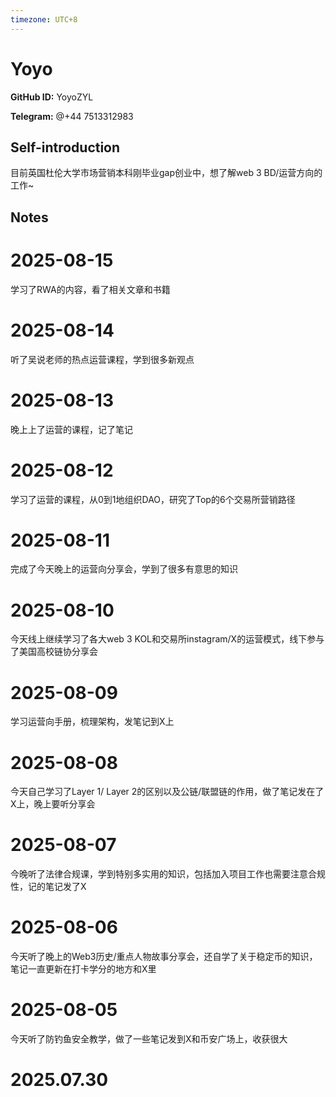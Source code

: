 ```yaml
---
timezone: UTC+8
---
```


# Yoyo

**GitHub ID:** YoyoZYL

**Telegram:** @+44 7513312983

## Self-introduction

目前英国杜伦大学市场营销本科刚毕业gap创业中，想了解web 3 BD/运营方向的工作~

## Notes

<!-- Content_START -->
# 2025-08-15

学习了RWA的内容，看了相关文章和书籍

# 2025-08-14

听了吴说老师的热点运营课程，学到很多新观点

# 2025-08-13

晚上上了运营的课程，记了笔记

# 2025-08-12

学习了运营的课程，从0到1地组织DAO，研究了Top的6个交易所营销路径

# 2025-08-11

完成了今天晚上的运营向分享会，学到了很多有意思的知识

# 2025-08-10

今天线上继续学习了各大web 3 KOL和交易所instagram/X的运营模式，线下参与了美国高校链协分享会

# 2025-08-09

学习运营向手册，梳理架构，发笔记到X上

# 2025-08-08

今天自己学习了Layer 1/ Layer 2的区别以及公链/联盟链的作用，做了笔记发在了X上，晚上要听分享会

# 2025-08-07

今晚听了法律合规课，学到特别多实用的知识，包括加入项目工作也需要注意合规性，记的笔记发了X

# 2025-08-06

今天听了晚上的Web3历史/重点人物故事分享会，还自学了关于稳定币的知识，笔记一直更新在打卡学分的地方和X里

# 2025-08-05

今天听了防钓鱼安全教学，做了一些笔记发到X和币安广场上，收获很大


# 2025.07.30


<!-- Content_END -->

